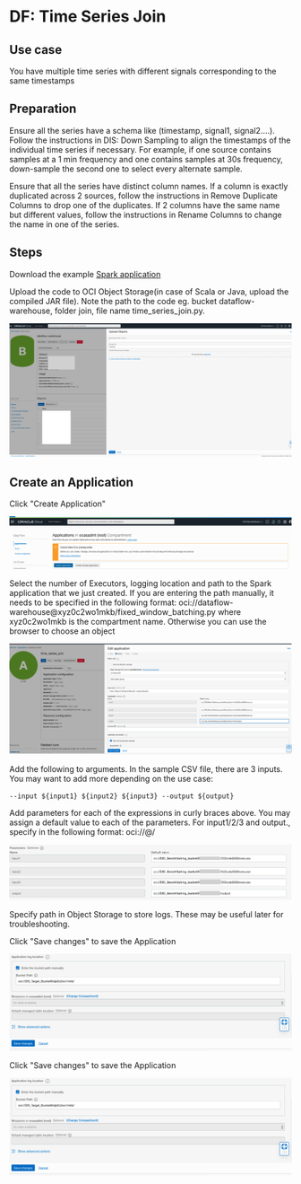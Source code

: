 # DF: Time Series Join

## Use case

You have multiple time series with different signals corresponding to the same timestamps

## Preparation

Ensure all the series have a schema like (timestamp, signal1, signal2....).
Follow the instructions in DIS: Down Sampling to align the timestamps of the individual time series if necessary. For example, if one source contains
samples at a 1 min frequency and one contains samples at 30s frequency, down-sample the second one to select every alternate sample.


Ensure that all the series have distinct column names. If a column is exactly duplicated across 2 sources, follow the instructions in Remove Duplicate Columns to drop one of the duplicates.
If 2 columns have the same name but different values, follow the instructions in Rename Columns to change the name in one of the series.

## Steps

Download the example [Spark application](./example_code/time_series_join.py)

Upload the code to OCI Object Storage(in case of Scala or Java, upload the compiled JAR file). Note the path to the code eg. bucket dataflow-
warehouse, folder join, file name time_series_join.py.

![image info](./utils/upload_object.png)

## Create an Application

Click "Create Application"

![image info](./utils/TSJ2.png)


Select the number of Executors, logging location and path to the Spark application that we just created. If you are entering the path manually, it needs to
be specified in the following format: oci://dataflow-warehouse@xyz0c2wo1mkb/fixed_window_batching.py where xyz0c2wo1mkb is the compartment
name. Otherwise you can use the browser to choose an object

![image info](./utils/TSJ3.png)


Add the following to arguments. In the sample CSV file, there are 3 inputs. You may want to add more depending on the use case:

```
--input ${input1} ${input2} ${input3} --output ${output}
```

Add parameters for each of the expressions in curly braces above. You may assign a default value to each of the parameters. For input1/2/3 and
output., specify in the following format: oci://<bucket name>@<compartment name>/ <path to CSV>

![image info](./utils/TSJ4.png)


Specify path in Object Storage to store logs. These may be useful later for troubleshooting.


Click "Save changes" to save the Application

![image info](./utils/TSJ5.png)

Click "Save changes" to save the Application

![image info](./utils/TSJ5.png)

